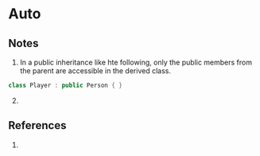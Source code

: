 # Auto

## Notes
1. In a public inheritance like hte following, only the public members from the parent are accessible in the derived class. 

```cpp
class Player : public Person { }
```

2. 


## References

1. 

